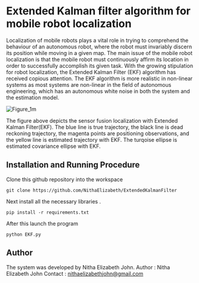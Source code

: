 # Extended Kalman filter algorithm for mobile robot localization
Localization of mobile robots plays a vital role in trying to comprehend the behaviour of an autonomous robot, where the robot must invariably discern its position while moving in a given map. The main issue of the mobile robot localization is that the mobile robot must continuously affirm its location in order to successfully accomplish its given task. With the growing stipulation for robot localization, the Extended Kalman Filter (EKF) algorithm has received copious attention. 
The EKF algorithm is more realistic in non-linear systems as most systems are non-linear in the field of autonomous engineering, which has an autonomous white noise in both the system and the estimation model.

![Figure_1m](https://user-images.githubusercontent.com/47361086/126142143-2130392b-f108-458b-81bc-f1b6094dfa4e.png)

The figure above depicts the sensor fusion localization with Extended Kalman Filter(EKF). The blue line is true trajectory, the black line is dead reckoning trajectory, the magenta points are positioning observations, and the yellow line is estimated trajectory with EKF. The turqoise ellipse is estimated covariance ellipse with EKF.
## Installation and Running Procedure
Clone this github repository into the workspace
```
git clone https://github.com/NithaElizabeth/ExtendedKalmanFilter
```
Next install all the necessary libraries .
```
pip install -r requirements.txt
```
After this launch the program
```
python EKF.py
```
## Author
The system was developed by Nitha Elizabeth John.
Author  : Nitha Elizabeth John
Contact : nithaelizabethjohn@gmail.com
